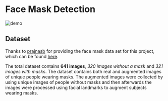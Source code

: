 # Face Mask Detection
![demo](./readme_images/mask_demo.gif)
## Dataset
Thanks to [prajnasb](https://github.com/prajnasb/observations/tree/master/experiements/data/with_mask) for providing 
the face mask data set for this project, which can be found [here](https://github.com/prajnasb/observations/tree/master/experiements/data).

The total dataset contains **641 images**, _320 images without a mask_ and *321 images with mask*s.
The dataset contains both real and augmented images of unique people wearing masks. The augmented images were collected 
by using unique images of people without masks and then afterwards the images
were processed using facial landmarks to augment subjects wearing masks.